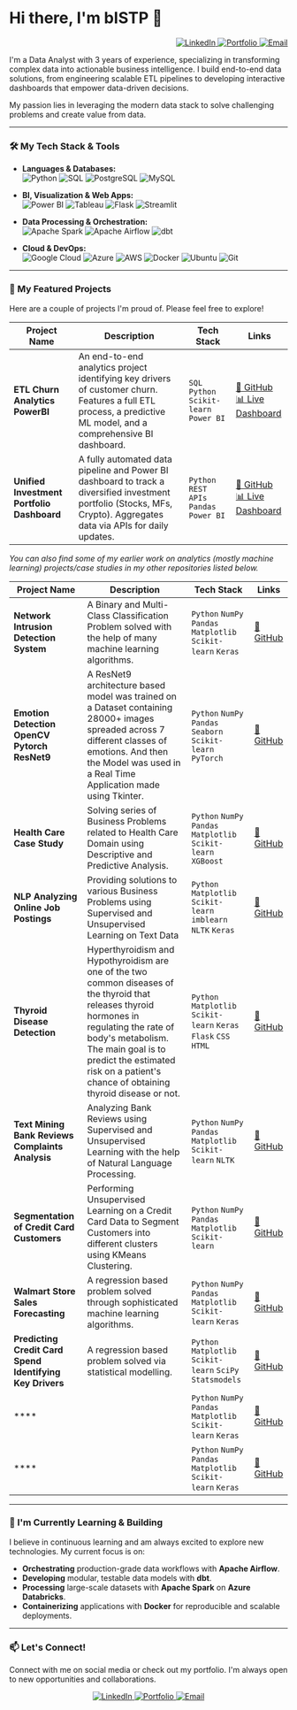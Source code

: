 # Hi there, I'm bISTP 👋

<p align="right">
    <a href="https://linkedin.com/in/bistp" target="_blank">
        <img src="https://img.shields.io/badge/LinkedIn-0077B5?logo=linkedin&logoColor=white" alt="LinkedIn"/>
    </a>
    <a href="https://bistp.github.io" target="_blank">
        <img src="https://img.shields.io/badge/Portfolio-3B7EBF?logo=ReadMe&logoColor=white" alt="Portfolio"/>
    </a>
    <a href="mailto:Prabhat020@gmail.com" target="_blank">
        <img src="https://img.shields.io/badge/Email-D14836?logo=gmail&logoColor=white" alt="Email"/>
    </a>
</p>

I'm a Data Analyst with 3 years of experience, specializing in transforming complex data into actionable business intelligence. I build end-to-end data solutions, from engineering scalable ETL pipelines to developing interactive dashboards that empower data-driven decisions.

My passion lies in leveraging the modern data stack to solve challenging problems and create value from data.

---

### 🛠️ My Tech Stack & Tools

*   **Languages & Databases:**
    <br>
    <img src="https://img.shields.io/badge/Python-3776AB?logo=python&logoColor=white" alt="Python"/>
    <img src="https://img.shields.io/badge/SQL-025E8C?logo=postgresql&logoColor=white" alt="SQL"/>
    <img src="https://img.shields.io/badge/PostgreSQL-4169E1?logo=postgresql&logoColor=white" alt="PostgreSQL"/>
    <img src="https://img.shields.io/badge/MySQL-4479A1?logo=mysql&logoColor=white" alt="MySQL"/>

*   **BI, Visualization & Web Apps:**
    <br>
    <img src="https://img.shields.io/badge/Power%20BI-F2C811?logo=powerbi&logoColor=black" alt="Power BI"/>
    <img src="https://img.shields.io/badge/Tableau-E97627?logo=tableau&logoColor=white" alt="Tableau"/>
    <img src="https://img.shields.io/badge/Flask-000000?logo=flask&logoColor=white" alt="Flask"/>
    <img src="https://img.shields.io/badge/Streamlit-FF4B4B?logo=streamlit&logoColor=white" alt="Streamlit"/>

*   **Data Processing & Orchestration:**
    <br>
    <img src="https://img.shields.io/badge/Apache%20Spark-E25A1C?logo=apachespark&logoColor=white" alt="Apache Spark"/>
    <img src="https://img.shields.io/badge/Apache%20Airflow-017CEE?logo=apacheairflow&logoColor=white" alt="Apache Airflow"/>
    <img src="https://img.shields.io/badge/dbt-FF694B?logo=dbt&logoColor=white" alt="dbt"/>

*   **Cloud & DevOps:**
    <br>
    <img src="https://img.shields.io/badge/Google%20Cloud-4285F4?logo=googlecloud&logoColor=white" alt="Google Cloud"/>
    <img src="https://img.shields.io/badge/Azure-0078D4?logo=microsoftazure&logoColor=white" alt="Azure"/>
    <img src="https://img.shields.io/badge/AWS-232F3E?logo=amazonaws&logoColor=white" alt="AWS"/>
    <img src="https://img.shields.io/badge/Docker-2496ED?logo=docker&logoColor=white" alt="Docker"/>
    <img src="https://img.shields.io/badge/Ubuntu-E95420?logo=ubuntu&logoColor=white" alt="Ubuntu"/>
    <img src="https://img.shields.io/badge/Git-F05032?logo=git&logoColor=white" alt="Git"/>

---

### 🚀 My Featured Projects

Here are a couple of projects I'm proud of. Please feel free to explore!

| Project Name | Description | Tech Stack | Links |
|--------------|-------------|------------|-------|
| **ETL Churn Analytics PowerBI** | An end-to-end analytics project identifying key drivers of customer churn. Features a full ETL process, a predictive ML model, and a comprehensive BI dashboard. | `SQL` `Python` `Scikit-learn` `Power BI` | [🔗 GitHub](https://github.com/bISTP/ETL-Churn-Analytics-PowerBI) <br> [📊 Live Dashboard](https://app.powerbi.com/groups/me/reports/8540484e-2a0e-41ed-b79d-0f081474c0f5/df8446097b1c4aabc259?experience=power-bi) |
| **Unified Investment Portfolio Dashboard** | A fully automated data pipeline and Power BI dashboard to track a diversified investment portfolio (Stocks, MFs, Crypto). Aggregates data via APIs for daily updates. | `Python` `REST APIs` `Pandas` `Power BI` | [🔗 GitHub](https://github.com/bISTP/Unified-Investment-Portfolio-Dashboard) <br> [📊 Live Dashboard](https://app.powerbi.com/groups/me/reports/4564da59-6dc0-435d-8a3e-0849bf925d13/3762545e4448a289dc7c?experience=power-bi) |

*You can also find some of my earlier work on analytics (mostly machine learning) projects/case studies in my other repositories listed below.*

| Project Name | Description | Tech Stack | Links |
|--------------|-------------|------------|-------|
|**Network Intrusion Detection System**|A Binary and Multi-Class Classification Problem solved with the help of many machine learning algorithms.| `Python` `NumPy` `Pandas` `Matplotlib` `Scikit-learn` `Keras` | [🔗 GitHub](https://github.com/bISTP/Network-Intrusion-Detection-System) |
| **Emotion Detection OpenCV Pytorch ResNet9** | A ResNet9 architecture based model was trained on a Dataset containing 28000+ images spreaded across 7 different classes of emotions. And then the Model was used in a Real Time Application made using Tkinter. | `Python` `NumPy` `Pandas` `Seaborn` `Scikit-learn` `PyTorch` | [🔗 GitHub](https://github.com/bISTP/Emotion-Detection-OpenCV-Pytorch-ResNet9) |
| **Health Care Case Study** | Solving series of Business Problems related to Health Care Domain using Descriptive and Predictive Analysis. | `Python` `NumPy` `Pandas` `Matplotlib` `Scikit-learn` `XGBoost` | [🔗 GitHub](https://github.com/bISTP/Health-Care-Case-Study) |
| **NLP Analyzing Online Job Postings** | Providing solutions to various Business Problems using Supervised and Unsupervised Learning on Text Data | `Python` `Matplotlib` `Scikit-learn` `imblearn` `NLTK` `Keras` | [🔗 GitHub](https://github.com/bISTP/NLP-Analyzing-online-Job-Postings) |
| **Thyroid Disease Detection** | Hyperthyroidism and Hypothyroidism are one of the two common diseases of the thyroid that releases thyroid hormones in regulating the rate of body's metabolism. The main goal is to predict the estimated risk on a patient's chance of obtaining thyroid disease or not. | `Python` `Matplotlib` `Scikit-learn` `Keras` `Flask` `CSS` `HTML`| [🔗 GitHub](https://github.com/bISTP/Thyroid-Disease-Detection) |
| **Text Mining Bank Reviews Complaints Analysis** | Analyzing Bank Reviews using Supervised and Unsupervised Learning with the help of Natural Language Processing. | `Python` `NumPy` `Pandas` `Matplotlib` `Scikit-learn` `NLTK` | [🔗 GitHub](https://github.com/bISTP/Text-Mining-Bank-Reviews-Complaints-Analysis) |
| **Segmentation of Credit Card Customers** | Performing Unsupervised Learning on a Credit Card Data to Segment Customers into different clusters using KMeans Clustering. | `Python` `NumPy` `Pandas` `Matplotlib` `Scikit-learn` | [🔗 GitHub](https://github.com/bISTP/Segmentation-of-Credit-Card-Customers) |
| **Walmart Store Sales Forecasting** | A regression based problem solved through sophisticated machine learning algorithms. | `Python` `NumPy` `Pandas` `Matplotlib` `Scikit-learn` `Keras` | [🔗 GitHub](https://github.com/bISTP/Walmart-Store-Sales-Forecasting) |
| **Predicting Credit Card Spend Identifying Key Drivers** | A regression based problem solved via statistical modelling. | `Python` `Matplotlib` `Scikit-learn` `SciPy` `Statsmodels` | [🔗 GitHub](https://github.com/bISTP/Predicting-Credit-Card-Spend-Identifying-Key-Drivers) |
| **** |  | `Python` `NumPy` `Pandas` `Matplotlib` `Scikit-learn` `Keras` | [🔗 GitHub](https://github.com/bISTP/) |
| **** |  | `Python` `NumPy` `Pandas` `Matplotlib` `Scikit-learn` `Keras` | [🔗 GitHub](https://github.com/bISTP/) |

---

### 🌱 I'm Currently Learning & Building

I believe in continuous learning and am always excited to explore new technologies. My current focus is on:

- **Orchestrating** production-grade data workflows with **Apache Airflow**.
- **Developing** modular, testable data models with **dbt**.
- **Processing** large-scale datasets with **Apache Spark** on **Azure Databricks**.
- **Containerizing** applications with **Docker** for reproducible and scalable deployments.

---

### 📫 Let's Connect!

Connect with me on social media or check out my portfolio. I'm always open to new opportunities and collaborations.

<p align="center">
    <a href="https://linkedin.com/in/bistp" target="_blank">
        <img src="https://img.shields.io/badge/LinkedIn-0077B5?logo=linkedin&logoColor=white" alt="LinkedIn"/>
    </a>
    <a href="https://bistp.github.io" target="_blank">
        <img src="https://img.shields.io/badge/Portfolio-3B7EBF?logo=ReadMe&logoColor=white" alt="Portfolio"/>
    </a>
    <a href="mailto:Prabhat020@gmail.com" target="_blank">
        <img src="https://img.shields.io/badge/Email-D14836?logo=gmail&logoColor=white" alt="Email"/>
    </a>
</p>

<!-- Optional: GitHub Stats Card -->
<!-- ![Your GitHub stats](https://github-readme-stats.vercel.app/api?username=[your-username]&show_icons=true&theme=radical) -->

